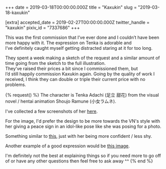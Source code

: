 +++
date = 2019-03-18T00:00:00.000Z
title = "Kaxukin"
slug = "2019-03-18-kaxukin"

[extra]
accepted_date = 2019-02-27T00:00:00.000Z
twitter_handle = "kaxukin"
pixiv_id = "7337686"
+++

This was the first commission that I’ve ever done and I couldn’t have been more happy with it. The expression on Tenka is adorable and I’ve definitely caught myself getting distracted staring at it for too long.

They spent a week making a sketch of the request and a similar amount of time going from the sketch to the full illustration. They’ve raised their prices a bit since I commissioned them, but I’d still happily commission Kaxukin again. Going by the quality of work I received, I think they can double or triple their current price with no problems.

{% request() %}
The character is Tenka Adachi (足立 甜花) from the visual novel / hentai animation Shoujo Ramune (小女ラムネ).

I've collected a few screenshots of her [here](https://imgur.com/a/aql1JnX).

For the image, I'd prefer the design to be more towards the VN's style with her giving a peace sign in an idol-like pose like she was posing for a photo.

Something similar to [this](https://pixiv.net/member_illust.php?illust_id=57019470&mode=medium), just with her being more confident / less shy.

Another example of a good expression would be [this image](https://pixiv.net/member_illust.php?illust_id=58969295&mode=medium).

I'm definitely not the best at explaining things so if you need more to go off of or have any other questions then feel free to ask away ^^
{% end %}